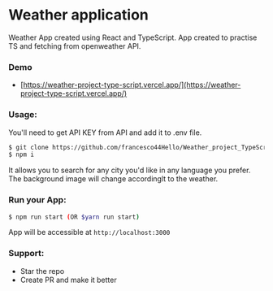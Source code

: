 # Weather application

Weather App created using React and TypeScript. App created to practise TS and fetching from openweather API.

### Demo
* [https://weather-project-type-script.vercel.app/](https://weather-project-type-script.vercel.app/)
### Usage:
You'll need to get API KEY from API and add it to .env file.
```sh
$ git clone https://github.com/francesco44Hello/Weather_project_TypeScript.git
$ npm i 
```
It allows you to search for any city you'd like in any language you prefer. The background image will change accordinglt to the weather.

 
 ### Run your App:
 
 ```sh
 $ npm run start (OR $yarn run start)
 ```
App will be accessible at `http://localhost:3000`

### Support:

* Star the repo
* Create PR and make it better

